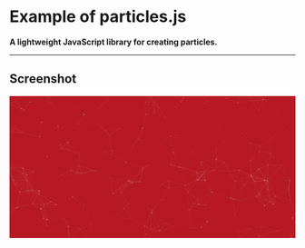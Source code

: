 <h1>Example of particles.js</h1>

<b>A lightweight JavaScript library for creating particles.</b>

<hr />

## Screenshot
![1.png](1.png "1.png")